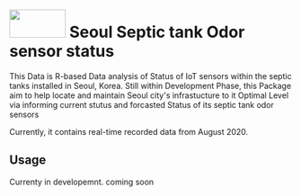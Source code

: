 # <img src = "https://user-images.githubusercontent.com/75022438/100533815-e6243280-324b-11eb-8f1f-e39a9b75168e.png" width = "100" height = "50"> Seoul Septic tank Odor sensor status
This Data is R-based Data analysis of Status of IoT sensors within the septic tanks installed in Seoul, Korea. Still within Development Phase, this Package aim to help locate and maintain Seoul city's infrastucture to it Optimal Level via informing current stutus and forcasted Status of its septic tank odor sensors 

Currently, it contains real-time recorded data from August 2020.

## Usage
Currenty in developemnt. coming soon

